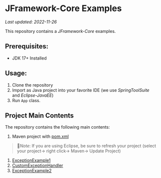 # JFramework-Core Examples

_Last updated: 2022-11-26_

This repository contains a _JFramework-Core_ examples.

## Prerequisites:
- JDK 17+ Installed

## Usage:
1. Clone the repository
2. Import as Java project into your favorite IDE (we use _SpringToolSuite_ and _Eclipse-JavaEE_)
3. Run `App` class.

## Project Main Contents 
The repository  contains the following main contents: 
1. Maven project with [pom.xml](pom.xml)
  > :page_facing_up:*Note*: If you are using Eclipse, be sure to refresh your project (select your project→ right click→ Maven→ Update Project)
1. [ExceptionExample1](src/main/java/com/app/exeception/ExceptionExample1.java) 
2. [CustomExceptionHandler](src/main/java/com/app/exeception/CustomExceptionHandler.java) 
3. [ExceptionExample2](src/main/java/com/app/exeception/ExceptionExample2.java) 



